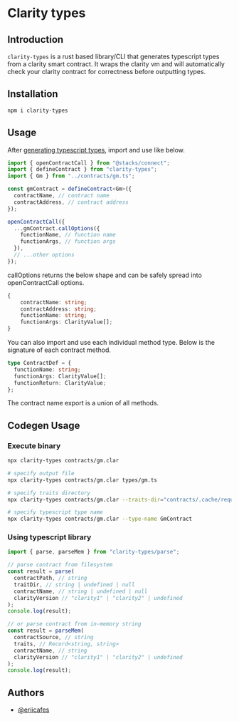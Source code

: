 # Clarity types

## Introduction

`clarity-types` is a rust based library/CLI that generates typescript types from a clarity smart contract. It wraps the clarity vm and will automatically check your clarity contract for correctness before outputting types.

## Installation

```bash
npm i clarity-types
```

## Usage

After [generating typescript types](#codegen-usage), import and use like below.

```ts
import { openContractCall } from "@stacks/connect";
import { defineContract } from "clarity-types";
import { Gm } from "../contracts/gm.ts";

const gmContract = defineContract<Gm>({
  contractName, // contract name
  contractAddress, // contract address
});

openContractCall({
  ...gmContract.callOptions({
    functionName, // function name
    functionArgs, // function args
  }),
  // ...other options
});
```

callOptions returns the below shape and can be safely spread into openContractCall options.

```ts
{
    contractName: string;
    contractAddress: string;
    functionName: string;
    functionArgs: ClarityValue[];
}
```

You can also import and use each individual method type. Below is the signature of each contract method.

```ts
type ContractDef = {
  functionName: string;
  functionArgs: ClarityValue[];
  functionReturn: ClarityValue;
};
```

The contract name export is a union of all methods.

## Codegen Usage

### Execute binary

```bash
npx clarity-types contracts/gm.clar

# specify output file
npx clarity-types contracts/gm.clar types/gm.ts

# specify traits directory
npx clarity-types contracts/gm.clar --traits-dir="contracts/.cache/requirements"

# specify typescript type name
npx clarity-types contracts/gm.clar --type-name GmContract
```

### Using typescript library

```ts
import { parse, parseMem } from "clarity-types/parse";

// parse contract from filesystem
const result = parse(
  contractPath, // string
  traitDir, // string | undefined | null
  contractName, // string | undefined | null
  clarityVersion // "clarity1" | "clarity2" | undefined
);
console.log(result);

// or parse contract from in-memory string
const result = parseMem(
  contractSource, // string
  traits, // Record<string, string>
  contractName, // string
  clarityVersion // "clarity1" | "clarity2" | undefined
);
console.log(result);
```

## Authors

- [@eriicafes](https://www.github.com/eriicafes)
